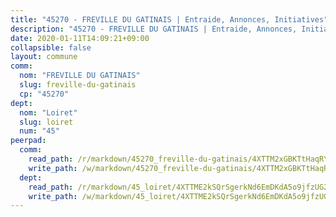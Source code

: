```yaml
---
title: "45270 - FREVILLE DU GATINAIS | Entraide, Annonces, Initiatives"
description: "45270 - FREVILLE DU GATINAIS | Entraide, Annonces, Initiatives"
date: 2020-01-11T14:09:21+09:00
collapsible: false
layout: commune
comm:
  nom: "FREVILLE DU GATINAIS"
  slug: freville-du-gatinais
  cp: "45270"
dept:
  nom: "Loiret"
  slug: loiret
  num: "45"
peerpad:
  comm:
    read_path: /r/markdown/45270_freville-du-gatinais/4XTTM2xGBKTtHaqRYuojr9yYweSZGiM1abA3xt2XvwbsPXggf
    write_path: /w/markdown/45270_freville-du-gatinais/4XTTM2xGBKTtHaqRYuojr9yYweSZGiM1abA3xt2XvwbsPXggf-K3TgUctezQ8ousoA4kXP2873hwoTReciGnFmNF3qqqK7bjjVyjdUoqPwHiDcqs5TdWpt6YRefL8KEjck4TvXAvv7nazondEhyw3J722mRvmRDS4Sf9sf5Q7roei6HEXXcqCHLs51
  dept:
    read_path: /r/markdown/45_loiret/4XTTME2kSQrSgerkNd6EmDKdA5o9jfzUG2SAG8C2qVYb3YXN4
    write_path: /w/markdown/45_loiret/4XTTME2kSQrSgerkNd6EmDKdA5o9jfzUG2SAG8C2qVYb3YXN4-K3TgULpEDoP6p5UphGUnEGQQDb2AQTj81Z2trE1ZVsdtBZSXUbkVLE9oEias3DdMz5vmgxRH8ErfnuyVj2VYfJxxhBMoq5ZxQCDrb2jTVFkww5uEThgDKwT8pF9LfJGTpqNraKjJ
---
```


